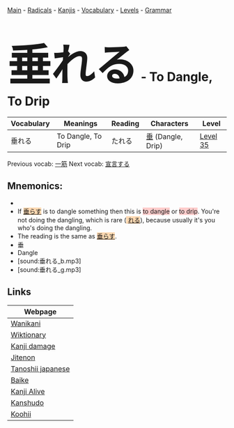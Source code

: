<style> bigfont {font-size: 100px}</style>
[Main](../README.md) -
[Radicals](../radicals.md) -
[Kanjis](../kanjis.md) -
[Vocabulary](../vocabulary.md) -
[Levels](../levels.md) -
[Grammar](../grammar.md)
# <bigfont> 垂れる</bigfont> - To Dangle, To Drip 

| Vocabulary | Meanings | Reading | Characters | Level |
| --- | --- | --- | --- | --- |
| 垂れる | To Dangle, To Drip | たれる |  [垂](../kanjis/垂.md) (Dangle, Drip) | [Level 35](../levels/wk_level35.md) |

Previous vocab: [一筋](一筋.md) Next vocab: [宣言する](宣言する.md) 

## Mnemonics:

* 
* If <span style="background-color:#fed8b1"> [垂らす](https://jisho.org/search/垂らす)</span> is to dangle something then this is <span style="background-color:#ffcccb"> to dangle</span> or <span style="background-color:#ffcccb"> to drip</span>. You're not doing the dangling, which is rare (<span style="background-color:#fed8b1"> [れる](https://jisho.org/search/れる)</span>), because usually it's you who's doing the dangling.
* The reading is the same as <span style="background-color:#fed8b1"> [垂らす](https://jisho.org/search/垂らす)</span>.
* 垂
* Dangle
* [sound:垂れる_b.mp3]
* [sound:垂れる_g.mp3]


## Links 

| Webpage |
| --- |
| [Wanikani          ](https://www.wanikani.com/kanji/垂れる) |
| [Wiktionary        ](https://en.wiktionary.org/wiki/垂れる) |
| [Kanji damage      ](http://www.kanjidamage.com/kanji/search?utf8=✓&q=垂れる) |
| [Jitenon           ](https://jitenon.com/kanji/垂れる) |
| [Tanoshii japanese ](https://www.tanoshiijapanese.com/dictionary/kanji.cfm?k=垂れる) |
| [Baike             ](https://baike.baidu.com/item/垂れる) |
| [Kanji Alive       ](https://app.kanjialive.com/垂れる) |
| [Kanshudo          ](https://www.kanshudo.com/searchmn?q=垂れる) |
| [Koohii            ](https://kanji.koohii.com/study/kanji/垂れる) |
